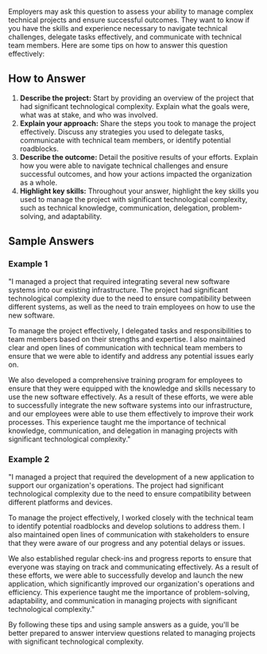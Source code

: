 
Employers may ask this question to assess your ability to manage complex technical projects and ensure successful outcomes. They want to know if you have the skills and experience necessary to navigate technical challenges, delegate tasks effectively, and communicate with technical team members. Here are some tips on how to answer this question effectively:

How to Answer
-------------

1. **Describe the project:** Start by providing an overview of the project that had significant technological complexity. Explain what the goals were, what was at stake, and who was involved.
2. **Explain your approach:** Share the steps you took to manage the project effectively. Discuss any strategies you used to delegate tasks, communicate with technical team members, or identify potential roadblocks.
3. **Describe the outcome:** Detail the positive results of your efforts. Explain how you were able to navigate technical challenges and ensure successful outcomes, and how your actions impacted the organization as a whole.
4. **Highlight key skills:** Throughout your answer, highlight the key skills you used to manage the project with significant technological complexity, such as technical knowledge, communication, delegation, problem-solving, and adaptability.

Sample Answers
--------------

### Example 1

"I managed a project that required integrating several new software systems into our existing infrastructure. The project had significant technological complexity due to the need to ensure compatibility between different systems, as well as the need to train employees on how to use the new software.

To manage the project effectively, I delegated tasks and responsibilities to team members based on their strengths and expertise. I also maintained clear and open lines of communication with technical team members to ensure that we were able to identify and address any potential issues early on.

We also developed a comprehensive training program for employees to ensure that they were equipped with the knowledge and skills necessary to use the new software effectively. As a result of these efforts, we were able to successfully integrate the new software systems into our infrastructure, and our employees were able to use them effectively to improve their work processes. This experience taught me the importance of technical knowledge, communication, and delegation in managing projects with significant technological complexity."

### Example 2

"I managed a project that required the development of a new application to support our organization's operations. The project had significant technological complexity due to the need to ensure compatibility between different platforms and devices.

To manage the project effectively, I worked closely with the technical team to identify potential roadblocks and develop solutions to address them. I also maintained open lines of communication with stakeholders to ensure that they were aware of our progress and any potential delays or issues.

We also established regular check-ins and progress reports to ensure that everyone was staying on track and communicating effectively. As a result of these efforts, we were able to successfully develop and launch the new application, which significantly improved our organization's operations and efficiency. This experience taught me the importance of problem-solving, adaptability, and communication in managing projects with significant technological complexity."

By following these tips and using sample answers as a guide, you'll be better prepared to answer interview questions related to managing projects with significant technological complexity.
